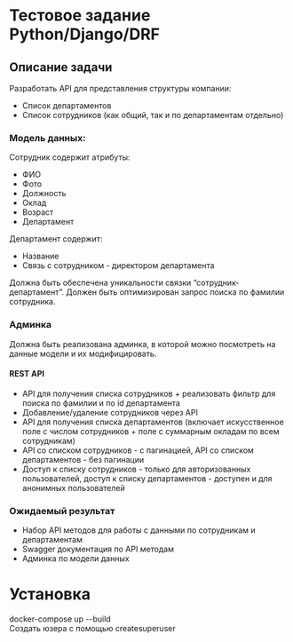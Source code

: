 # Тестовое задание Python/Django/DRF

## Описание задачи
Разработать API для представления структуры компании:
- Список департаментов
- Список сотрудников (как общий, так и по департаментам отдельно)

### Модель данных:

Сотрудник содержит атрибуты:
- ФИО
- Фото
- Должность
- Оклад
- Возраст
- Департамент

Департамент содержит:
- Название
- Связь с сотрудником - директором департамента

Должна быть обеспечена уникальности связки “сотрудник-департамент”.
Должен быть оптимизирован запрос поиска по фамилии сотрудника.

### Админка
Должна быть реализована админка, в которой можно посмотреть на данные модели и их
модифицировать.
#### REST API
- API для получения списка сотрудников + реализовать фильтр для поиска по фамилии
и по id департамента
- Добавление/удаление сотрудников через API
- API для получения списка департаментов (включает искусственное поле с числом
сотрудников + поле с суммарным окладам по всем сотрудникам)
- API со списком сотрудников - с пагинацией, API со списком департаментов - без
пагинации
- Доступ к списку сотрудников - только для авторизованных пользователей, доступ к
списку департаментов - доступен и для анонимных пользователей

### Ожидаемый результат
- Набор API методов для работы с данными по сотрудникам и департаментам
- Swagger документация по API методам
- Админка по модели данных

# Установка
docker-compose up --build      
Создать юзера с помощью createsuperuser

